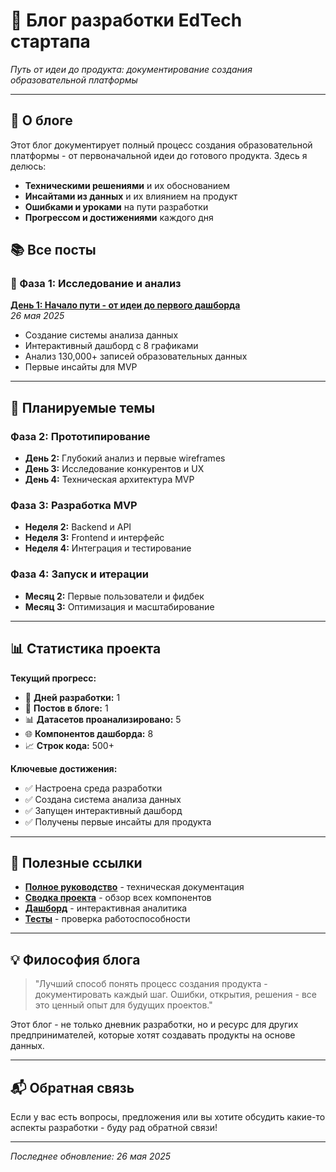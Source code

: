 # 📝 Блог разработки EdTech стартапа

*Путь от идеи до продукта: документирование создания образовательной платформы*

---

## 🎯 О блоге

Этот блог документирует полный процесс создания образовательной платформы - от первоначальной идеи до готового продукта. Здесь я делюсь:

- **Техническими решениями** и их обоснованием
- **Инсайтами из данных** и их влиянием на продукт
- **Ошибками и уроками** на пути разработки
- **Прогрессом и достижениями** каждого дня

## 📚 Все посты

### 🚀 Фаза 1: Исследование и анализ

**[День 1: Начало пути - от идеи до первого дашборда](blog_post_001.md)**  
*26 мая 2025*
- Создание системы анализа данных
- Интерактивный дашборд с 8 графиками
- Анализ 130,000+ записей образовательных данных
- Первые инсайты для MVP

---

## 🎯 Планируемые темы

### Фаза 2: Прототипирование
- **День 2:** Глубокий анализ и первые wireframes
- **День 3:** Исследование конкурентов и UX
- **День 4:** Техническая архитектура MVP

### Фаза 3: Разработка MVP
- **Неделя 2:** Backend и API
- **Неделя 3:** Frontend и интерфейс
- **Неделя 4:** Интеграция и тестирование

### Фаза 4: Запуск и итерации
- **Месяц 2:** Первые пользователи и фидбек
- **Месяц 3:** Оптимизация и масштабирование

---

## 📊 Статистика проекта

**Текущий прогресс:**
- 📅 **Дней разработки:** 1
- 📝 **Постов в блоге:** 1
- 📊 **Датасетов проанализировано:** 5
- 🌐 **Компонентов дашборда:** 8
- 📈 **Строк кода:** 500+

**Ключевые достижения:**
- ✅ Настроена среда разработки
- ✅ Создана система анализа данных
- ✅ Запущен интерактивный дашборд
- ✅ Получены первые инсайты для продукта

---

## 🔗 Полезные ссылки

- **[Полное руководство](COMPLETE_GUIDE.md)** - техническая документация
- **[Сводка проекта](PROJECT_SUMMARY.md)** - обзор всех компонентов
- **[Дашборд](education_dashboard.py)** - интерактивная аналитика
- **[Тесты](test_dashboard.py)** - проверка работоспособности

---

## 💡 Философия блога

> "Лучший способ понять процесс создания продукта - документировать каждый шаг. Ошибки, открытия, решения - все это ценный опыт для будущих проектов."

Этот блог - не только дневник разработки, но и ресурс для других предпринимателей, которые хотят создавать продукты на основе данных.

---

## 📬 Обратная связь

Если у вас есть вопросы, предложения или вы хотите обсудить какие-то аспекты разработки - буду рад обратной связи!

---

*Последнее обновление: 26 мая 2025* 